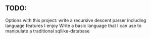 ## TODO:

Options with this project:
write a recursive descent parser including language features I enjoy
Write a basic language that I can use to manipulate a traditional sqllike-database
